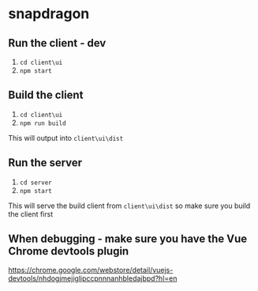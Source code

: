 # snapdragon

## Run the client - dev

1. `cd client\ui`
2. `npm start`

## Build the client

1. `cd client\ui`
2. `npm run build`

This will output into `client\ui\dist`

## Run the server

1. `cd server`
2. `npm start`

This will serve the build client from `client\ui\dist` so make sure you build the client first

## When debugging - make sure you have the Vue Chrome devtools plugin

https://chrome.google.com/webstore/detail/vuejs-devtools/nhdogjmejiglipccpnnnanhbledajbpd?hl=en
